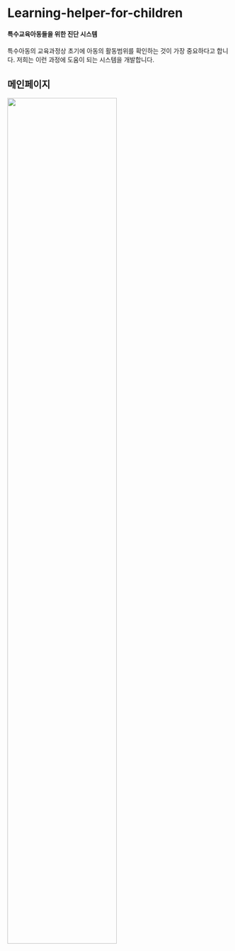 # Learning-helper-for-children
#### 특수교육아동들을 위한 진단 시스템
특수아동의 교육과정상 초기에 아동의 활동범위를 확인하는 것이 가장 중요하다고 합니다. 
저희는 이런 과정에 도움이 되는 시스템을 개발합니다.

## 메인페이지
<img src="https://user-images.githubusercontent.com/78743844/194084217-f9868801-8ee4-4faa-8591-e2ce41a8951b.png" width="70%">
